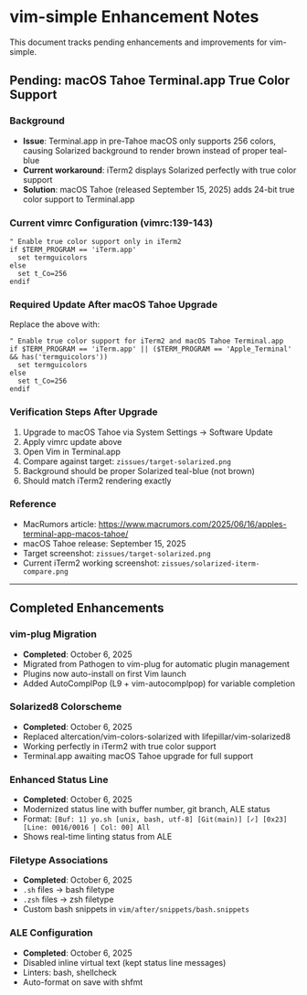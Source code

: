 # vim-simple Enhancement Notes

This document tracks pending enhancements and improvements for vim-simple.

## Pending: macOS Tahoe Terminal.app True Color Support

### Background
- **Issue**: Terminal.app in pre-Tahoe macOS only supports 256 colors, causing Solarized background to render brown instead of proper teal-blue
- **Current workaround**: iTerm2 displays Solarized perfectly with true color support
- **Solution**: macOS Tahoe (released September 15, 2025) adds 24-bit true color support to Terminal.app

### Current vimrc Configuration (vimrc:139-143)
```vim
" Enable true color support only in iTerm2
if $TERM_PROGRAM == 'iTerm.app'
  set termguicolors
else
  set t_Co=256
endif
```

### Required Update After macOS Tahoe Upgrade
Replace the above with:
```vim
" Enable true color support for iTerm2 and macOS Tahoe Terminal.app
if $TERM_PROGRAM == 'iTerm.app' || ($TERM_PROGRAM == 'Apple_Terminal' && has('termguicolors'))
  set termguicolors
else
  set t_Co=256
endif
```

### Verification Steps After Upgrade
1. Upgrade to macOS Tahoe via System Settings → Software Update
2. Apply vimrc update above
3. Open Vim in Terminal.app
4. Compare against target: `zissues/target-solarized.png`
5. Background should be proper Solarized teal-blue (not brown)
6. Should match iTerm2 rendering exactly

### Reference
- MacRumors article: https://www.macrumors.com/2025/06/16/apples-terminal-app-macos-tahoe/
- macOS Tahoe release: September 15, 2025
- Target screenshot: `zissues/target-solarized.png`
- Current iTerm2 working screenshot: `zissues/solarized-iterm-compare.png`

---

## Completed Enhancements

### vim-plug Migration
- **Completed**: October 6, 2025
- Migrated from Pathogen to vim-plug for automatic plugin management
- Plugins now auto-install on first Vim launch
- Added AutoComplPop (L9 + vim-autocomplpop) for variable completion

### Solarized8 Colorscheme
- **Completed**: October 6, 2025
- Replaced altercation/vim-colors-solarized with lifepillar/vim-solarized8
- Working perfectly in iTerm2 with true color support
- Terminal.app awaiting macOS Tahoe upgrade for full support

### Enhanced Status Line
- **Completed**: October 6, 2025
- Modernized status line with buffer number, git branch, ALE status
- Format: `[Buf: 1] yo.sh [unix, bash, utf-8] [Git(main)] [✓] [0x23] [Line: 0016/0016 | Col: 00] All`
- Shows real-time linting status from ALE

### Filetype Associations
- **Completed**: October 6, 2025
- `.sh` files → bash filetype
- `.zsh` files → zsh filetype
- Custom bash snippets in `vim/after/snippets/bash.snippets`

### ALE Configuration
- **Completed**: October 6, 2025
- Disabled inline virtual text (kept status line messages)
- Linters: bash, shellcheck
- Auto-format on save with shfmt
